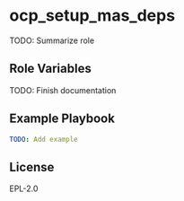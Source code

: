 ocp_setup_mas_deps
==================

TODO: Summarize role

Role Variables
--------------

TODO: Finish documentation


Example Playbook
----------------

```yaml
TODO: Add example
```

License
-------

EPL-2.0
